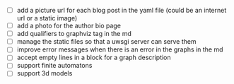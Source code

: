 - [ ] add a picture url for each blog post in the yaml file (could be an
internet url or a static image)
- [ ] add a photo for the author bio page
- [ ] add qualifiers to graphviz tag in the md
- [ ] manage the static files so that a uwsgi server can serve them
- [ ] improve error messages when there is an error in the graphs in the md
- [ ] accept empty lines in a block for a graph description
- [ ] support finite automatons
- [ ] support 3d models
